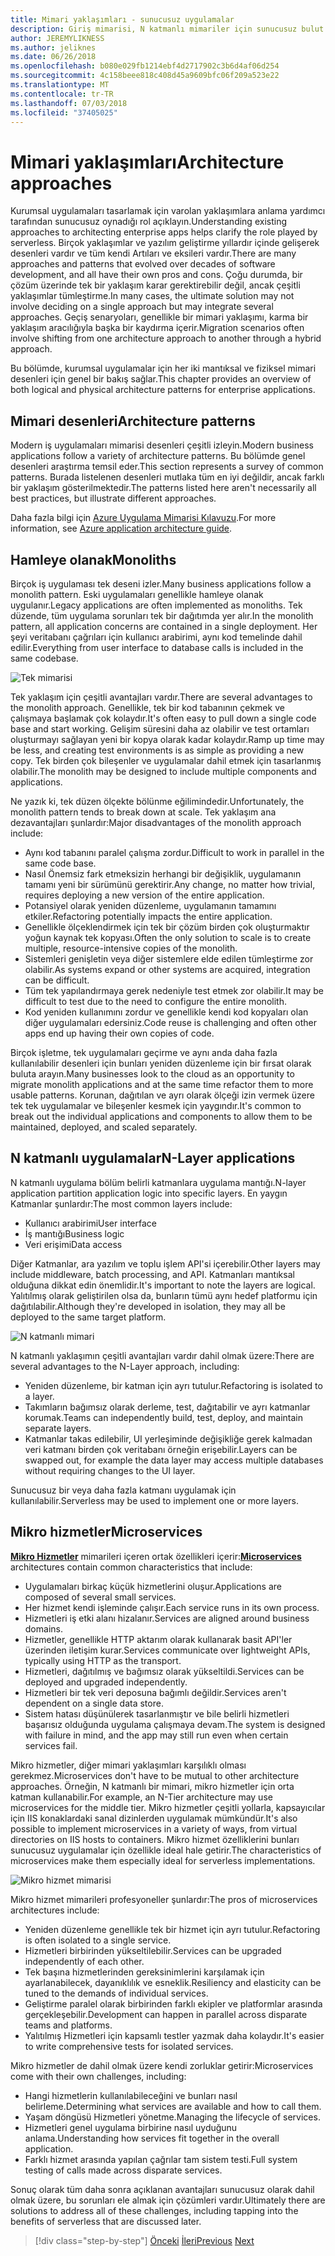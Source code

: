 ```yaml
---
title: Mimari yaklaşımları - sunucusuz uygulamalar
description: Giriş mimarisi, N katmanlı mimariler için sunucusuz bulut tabanlı kurumsal uygulamalar oluşturmaya yönelik yaklaşıyor.
author: JEREMYLIKNESS
ms.author: jeliknes
ms.date: 06/26/2018
ms.openlocfilehash: b080e029fb1214ebf4d2717902c3b6d4af06d254
ms.sourcegitcommit: 4c158beee818c408d45a9609bfc06f209a523e22
ms.translationtype: MT
ms.contentlocale: tr-TR
ms.lasthandoff: 07/03/2018
ms.locfileid: "37405025"
---
```

# <a name="architecture-approaches"></a><span data-ttu-id="e197c-103">Mimari yaklaşımları</span><span class="sxs-lookup"><span data-stu-id="e197c-103">Architecture approaches</span></span>

<span data-ttu-id="e197c-104">Kurumsal uygulamaları tasarlamak için varolan yaklaşımlara anlama yardımcı tarafından sunucusuz oynadığı rol açıklayın.</span><span class="sxs-lookup"><span data-stu-id="e197c-104">Understanding existing approaches to architecting enterprise apps helps clarify the role played by serverless.</span></span> <span data-ttu-id="e197c-105">Birçok yaklaşımlar ve yazılım geliştirme yıllardır içinde gelişerek desenleri vardır ve tüm kendi Artıları ve eksileri vardır.</span><span class="sxs-lookup"><span data-stu-id="e197c-105">There are many approaches and patterns that evolved over decades of software development, and all have their own pros and cons.</span></span> <span data-ttu-id="e197c-106">Çoğu durumda, bir çözüm üzerinde tek bir yaklaşım karar gerektirebilir değil, ancak çeşitli yaklaşımlar tümleştirme.</span><span class="sxs-lookup"><span data-stu-id="e197c-106">In many cases, the ultimate solution may not involve deciding on a single approach but may integrate several approaches.</span></span> <span data-ttu-id="e197c-107">Geçiş senaryoları, genellikle bir mimari yaklaşımı, karma bir yaklaşım aracılığıyla başka bir kaydırma içerir.</span><span class="sxs-lookup"><span data-stu-id="e197c-107">Migration scenarios often involve shifting from one architecture approach to another through a hybrid approach.</span></span>

<span data-ttu-id="e197c-108">Bu bölümde, kurumsal uygulamalar için her iki mantıksal ve fiziksel mimari desenleri için genel bir bakış sağlar.</span><span class="sxs-lookup"><span data-stu-id="e197c-108">This chapter provides an overview of both logical and physical architecture patterns for enterprise applications.</span></span>

## <a name="architecture-patterns"></a><span data-ttu-id="e197c-109">Mimari desenleri</span><span class="sxs-lookup"><span data-stu-id="e197c-109">Architecture patterns</span></span>

<span data-ttu-id="e197c-110">Modern iş uygulamaları mimarisi desenleri çeşitli izleyin.</span><span class="sxs-lookup"><span data-stu-id="e197c-110">Modern business applications follow a variety of architecture patterns.</span></span> <span data-ttu-id="e197c-111">Bu bölümde genel desenleri araştırma temsil eder.</span><span class="sxs-lookup"><span data-stu-id="e197c-111">This section represents a survey of common patterns.</span></span> <span data-ttu-id="e197c-112">Burada listelenen desenleri mutlaka tüm en iyi değildir, ancak farklı bir yaklaşım gösterilmektedir.</span><span class="sxs-lookup"><span data-stu-id="e197c-112">The patterns listed here aren't necessarily all best practices, but illustrate different approaches.</span></span>

<span data-ttu-id="e197c-113">Daha fazla bilgi için [Azure Uygulama Mimarisi Kılavuzu](https://docs.microsoft.com/azure/architecture/guide/).</span><span class="sxs-lookup"><span data-stu-id="e197c-113">For more information, see [Azure application architecture guide](https://docs.microsoft.com/azure/architecture/guide/).</span></span>

## <a name="monoliths"></a><span data-ttu-id="e197c-114">Hamleye olanak</span><span class="sxs-lookup"><span data-stu-id="e197c-114">Monoliths</span></span>

<span data-ttu-id="e197c-115">Birçok iş uygulaması tek deseni izler.</span><span class="sxs-lookup"><span data-stu-id="e197c-115">Many business applications follow a monolith pattern.</span></span> <span data-ttu-id="e197c-116">Eski uygulamaları genellikle hamleye olanak uygulanır.</span><span class="sxs-lookup"><span data-stu-id="e197c-116">Legacy applications are often implemented as monoliths.</span></span> <span data-ttu-id="e197c-117">Tek düzende, tüm uygulama sorunları tek bir dağıtımda yer alır.</span><span class="sxs-lookup"><span data-stu-id="e197c-117">In the monolith pattern, all application concerns are contained in a single deployment.</span></span> <span data-ttu-id="e197c-118">Her şeyi veritabanı çağrıları için kullanıcı arabirimi, aynı kod temelinde dahil edilir.</span><span class="sxs-lookup"><span data-stu-id="e197c-118">Everything from user interface to database calls is included in the same codebase.</span></span>

![Tek mimarisi](./media/monolith-architecture.png)

<span data-ttu-id="e197c-120">Tek yaklaşım için çeşitli avantajları vardır.</span><span class="sxs-lookup"><span data-stu-id="e197c-120">There are several advantages to the monolith approach.</span></span> <span data-ttu-id="e197c-121">Genellikle, tek bir kod tabanının çekmek ve çalışmaya başlamak çok kolaydır.</span><span class="sxs-lookup"><span data-stu-id="e197c-121">It's often easy to pull down a single code base and start working.</span></span> <span data-ttu-id="e197c-122">Gelişim süresini daha az olabilir ve test ortamları oluşturmayı sağlayan yeni bir kopya olarak kadar kolaydır.</span><span class="sxs-lookup"><span data-stu-id="e197c-122">Ramp up time may be less, and creating test environments is as simple as providing a new copy.</span></span> <span data-ttu-id="e197c-123">Tek birden çok bileşenler ve uygulamalar dahil etmek için tasarlanmış olabilir.</span><span class="sxs-lookup"><span data-stu-id="e197c-123">The monolith may be designed to include multiple components and applications.</span></span>

<span data-ttu-id="e197c-124">Ne yazık ki, tek düzen ölçekte bölünme eğilimindedir.</span><span class="sxs-lookup"><span data-stu-id="e197c-124">Unfortunately, the monolith pattern tends to break down at scale.</span></span> <span data-ttu-id="e197c-125">Tek yaklaşım ana dezavantajları şunlardır:</span><span class="sxs-lookup"><span data-stu-id="e197c-125">Major disadvantages of the monolith approach include:</span></span>

* <span data-ttu-id="e197c-126">Aynı kod tabanını paralel çalışma zordur.</span><span class="sxs-lookup"><span data-stu-id="e197c-126">Difficult to work in parallel in the same code base.</span></span>
* <span data-ttu-id="e197c-127">Nasıl Önemsiz fark etmeksizin herhangi bir değişiklik, uygulamanın tamamı yeni bir sürümünü gerektirir.</span><span class="sxs-lookup"><span data-stu-id="e197c-127">Any change, no matter how trivial, requires deploying a new version of the entire application.</span></span>
* <span data-ttu-id="e197c-128">Potansiyel olarak yeniden düzenleme, uygulamanın tamamını etkiler.</span><span class="sxs-lookup"><span data-stu-id="e197c-128">Refactoring potentially impacts the entire application.</span></span>
* <span data-ttu-id="e197c-129">Genellikle ölçeklendirmek için tek bir çözüm birden çok oluşturmaktır yoğun kaynak tek kopyası.</span><span class="sxs-lookup"><span data-stu-id="e197c-129">Often the only solution to scale is to create multiple, resource-intensive copies of the monolith.</span></span>
* <span data-ttu-id="e197c-130">Sistemleri genişletin veya diğer sistemlere elde edilen tümleştirme zor olabilir.</span><span class="sxs-lookup"><span data-stu-id="e197c-130">As systems expand or other systems are acquired, integration can be difficult.</span></span>
* <span data-ttu-id="e197c-131">Tüm tek yapılandırmaya gerek nedeniyle test etmek zor olabilir.</span><span class="sxs-lookup"><span data-stu-id="e197c-131">It may be difficult to test due to the need to configure the entire monolith.</span></span>
* <span data-ttu-id="e197c-132">Kod yeniden kullanımını zordur ve genellikle kendi kod kopyaları olan diğer uygulamaları edersiniz.</span><span class="sxs-lookup"><span data-stu-id="e197c-132">Code reuse is challenging and often other apps end up having their own copies of code.</span></span>

<span data-ttu-id="e197c-133">Birçok işletme, tek uygulamaları geçirme ve aynı anda daha fazla kullanılabilir desenleri için bunları yeniden düzenleme için bir fırsat olarak buluta arayın.</span><span class="sxs-lookup"><span data-stu-id="e197c-133">Many businesses look to the cloud as an opportunity to migrate monolith applications and at the same time refactor them to more usable patterns.</span></span> <span data-ttu-id="e197c-134">Korunan, dağıtılan ve ayrı olarak ölçeği izin vermek üzere tek tek uygulamalar ve bileşenler kesmek için yaygındır.</span><span class="sxs-lookup"><span data-stu-id="e197c-134">It's common to break out the individual applications and components to allow them to be maintained, deployed, and scaled separately.</span></span>

## <a name="n-layer-applications"></a><span data-ttu-id="e197c-135">N katmanlı uygulamalar</span><span class="sxs-lookup"><span data-stu-id="e197c-135">N-Layer applications</span></span>

<span data-ttu-id="e197c-136">N katmanlı uygulama bölüm belirli katmanlara uygulama mantığı.</span><span class="sxs-lookup"><span data-stu-id="e197c-136">N-layer application partition application logic into specific layers.</span></span> <span data-ttu-id="e197c-137">En yaygın Katmanlar şunlardır:</span><span class="sxs-lookup"><span data-stu-id="e197c-137">The most common layers include:</span></span>

* <span data-ttu-id="e197c-138">Kullanıcı arabirimi</span><span class="sxs-lookup"><span data-stu-id="e197c-138">User interface</span></span>
* <span data-ttu-id="e197c-139">İş mantığı</span><span class="sxs-lookup"><span data-stu-id="e197c-139">Business logic</span></span>
* <span data-ttu-id="e197c-140">Veri erişimi</span><span class="sxs-lookup"><span data-stu-id="e197c-140">Data access</span></span>

<span data-ttu-id="e197c-141">Diğer Katmanlar, ara yazılım ve toplu işlem API'si içerebilir.</span><span class="sxs-lookup"><span data-stu-id="e197c-141">Other layers may include middleware, batch processing, and API.</span></span> <span data-ttu-id="e197c-142">Katmanları mantıksal olduğuna dikkat edin önemlidir.</span><span class="sxs-lookup"><span data-stu-id="e197c-142">It's important to note the layers are logical.</span></span> <span data-ttu-id="e197c-143">Yalıtılmış olarak geliştirilen olsa da, bunların tümü aynı hedef platformu için dağıtılabilir.</span><span class="sxs-lookup"><span data-stu-id="e197c-143">Although they're developed in isolation, they may all be deployed to the same target platform.</span></span>

![N katmanlı mimari](./media/n-layer-architecture.png)

<span data-ttu-id="e197c-145">N katmanlı yaklaşımın çeşitli avantajları vardır dahil olmak üzere:</span><span class="sxs-lookup"><span data-stu-id="e197c-145">There are several advantages to the N-Layer approach, including:</span></span>

* <span data-ttu-id="e197c-146">Yeniden düzenleme, bir katman için ayrı tutulur.</span><span class="sxs-lookup"><span data-stu-id="e197c-146">Refactoring is isolated to a layer.</span></span>
* <span data-ttu-id="e197c-147">Takımların bağımsız olarak derleme, test, dağıtabilir ve ayrı katmanlar korumak.</span><span class="sxs-lookup"><span data-stu-id="e197c-147">Teams can independently build, test, deploy, and maintain separate layers.</span></span>
* <span data-ttu-id="e197c-148">Katmanlar takas edilebilir, UI yerleşiminde değişikliğe gerek kalmadan veri katmanı birden çok veritabanı örneğin erişebilir.</span><span class="sxs-lookup"><span data-stu-id="e197c-148">Layers can be swapped out, for example the data layer may access multiple databases without requiring changes to the UI layer.</span></span>

<span data-ttu-id="e197c-149">Sunucusuz bir veya daha fazla katmanı uygulamak için kullanılabilir.</span><span class="sxs-lookup"><span data-stu-id="e197c-149">Serverless may be used to implement one or more layers.</span></span>

## <a name="microservices"></a><span data-ttu-id="e197c-150">Mikro hizmetler</span><span class="sxs-lookup"><span data-stu-id="e197c-150">Microservices</span></span>

<span data-ttu-id="e197c-151">**[Mikro Hizmetler](https://docs.microsoft.com/azure/architecture/guide/architecture-styles/microservices)**  mimarileri içeren ortak özellikleri içerir:</span><span class="sxs-lookup"><span data-stu-id="e197c-151">**[Microservices](https://docs.microsoft.com/azure/architecture/guide/architecture-styles/microservices)** architectures contain common characteristics that include:</span></span>

* <span data-ttu-id="e197c-152">Uygulamaları birkaç küçük hizmetlerini oluşur.</span><span class="sxs-lookup"><span data-stu-id="e197c-152">Applications are composed of several small services.</span></span>
* <span data-ttu-id="e197c-153">Her hizmet kendi işleminde çalışır.</span><span class="sxs-lookup"><span data-stu-id="e197c-153">Each service runs in its own process.</span></span>
* <span data-ttu-id="e197c-154">Hizmetleri iş etki alanı hizalanır.</span><span class="sxs-lookup"><span data-stu-id="e197c-154">Services are aligned around business domains.</span></span>
* <span data-ttu-id="e197c-155">Hizmetler, genellikle HTTP aktarım olarak kullanarak basit API'ler üzerinden iletişim kurar.</span><span class="sxs-lookup"><span data-stu-id="e197c-155">Services communicate over lightweight APIs, typically using HTTP as the transport.</span></span>
* <span data-ttu-id="e197c-156">Hizmetleri, dağıtılmış ve bağımsız olarak yükseltildi.</span><span class="sxs-lookup"><span data-stu-id="e197c-156">Services can be deployed and upgraded independently.</span></span>
* <span data-ttu-id="e197c-157">Hizmetleri bir tek veri deposuna bağımlı değildir.</span><span class="sxs-lookup"><span data-stu-id="e197c-157">Services aren't dependent on a single data store.</span></span>
* <span data-ttu-id="e197c-158">Sistem hatası düşünülerek tasarlanmıştır ve bile belirli hizmetleri başarısız olduğunda uygulama çalışmaya devam.</span><span class="sxs-lookup"><span data-stu-id="e197c-158">The system is designed with failure in mind, and the app may still run even when certain services fail.</span></span>

<span data-ttu-id="e197c-159">Mikro hizmetler, diğer mimari yaklaşımları karşılıklı olması gerekmez.</span><span class="sxs-lookup"><span data-stu-id="e197c-159">Microservices don't have to be mutual to other architecture approaches.</span></span> <span data-ttu-id="e197c-160">Örneğin, N katmanlı bir mimari, mikro hizmetler için orta katman kullanabilir.</span><span class="sxs-lookup"><span data-stu-id="e197c-160">For example, an N-Tier architecture may use microservices for the middle tier.</span></span> <span data-ttu-id="e197c-161">Mikro hizmetler çeşitli yollarla, kapsayıcılar için IIS konaklardaki sanal dizinlerden uygulamak mümkündür.</span><span class="sxs-lookup"><span data-stu-id="e197c-161">It's also possible to implement microservices in a variety of ways, from virtual directories on IIS hosts to containers.</span></span> <span data-ttu-id="e197c-162">Mikro hizmet özelliklerini bunları sunucusuz uygulamalar için özellikle ideal hale getirir.</span><span class="sxs-lookup"><span data-stu-id="e197c-162">The characteristics of microservices make them especially ideal for serverless implementations.</span></span>

![Mikro hizmet mimarisi](./media/microservices-architecture.png)

<span data-ttu-id="e197c-164">Mikro hizmet mimarileri profesyoneller şunlardır:</span><span class="sxs-lookup"><span data-stu-id="e197c-164">The pros of microservices architectures include:</span></span>

* <span data-ttu-id="e197c-165">Yeniden düzenleme genellikle tek bir hizmet için ayrı tutulur.</span><span class="sxs-lookup"><span data-stu-id="e197c-165">Refactoring is often isolated to a single service.</span></span>
* <span data-ttu-id="e197c-166">Hizmetleri birbirinden yükseltilebilir.</span><span class="sxs-lookup"><span data-stu-id="e197c-166">Services can be upgraded independently of each other.</span></span>
* <span data-ttu-id="e197c-167">Tek başına hizmetlerinden gereksinimlerini karşılamak için ayarlanabilecek, dayanıklılık ve esneklik.</span><span class="sxs-lookup"><span data-stu-id="e197c-167">Resiliency and elasticity can be tuned to the demands of individual services.</span></span>
* <span data-ttu-id="e197c-168">Geliştirme paralel olarak birbirinden farklı ekipler ve platformlar arasında gerçekleşebilir.</span><span class="sxs-lookup"><span data-stu-id="e197c-168">Development can happen in parallel across disparate teams and platforms.</span></span>
* <span data-ttu-id="e197c-169">Yalıtılmış Hizmetleri için kapsamlı testler yazmak daha kolaydır.</span><span class="sxs-lookup"><span data-stu-id="e197c-169">It's easier to write comprehensive tests for isolated services.</span></span>

<span data-ttu-id="e197c-170">Mikro hizmetler de dahil olmak üzere kendi zorluklar getirir:</span><span class="sxs-lookup"><span data-stu-id="e197c-170">Microservices come with their own challenges, including:</span></span>

* <span data-ttu-id="e197c-171">Hangi hizmetlerin kullanılabileceğini ve bunları nasıl belirleme.</span><span class="sxs-lookup"><span data-stu-id="e197c-171">Determining what services are available and how to call them.</span></span>
* <span data-ttu-id="e197c-172">Yaşam döngüsü Hizmetleri yönetme.</span><span class="sxs-lookup"><span data-stu-id="e197c-172">Managing the lifecycle of services.</span></span>
* <span data-ttu-id="e197c-173">Hizmetleri genel uygulama birbirine nasıl uyduğunu anlama.</span><span class="sxs-lookup"><span data-stu-id="e197c-173">Understanding how services fit together in the overall application.</span></span>
* <span data-ttu-id="e197c-174">Farklı hizmet arasında yapılan çağrılar tam sistem testi.</span><span class="sxs-lookup"><span data-stu-id="e197c-174">Full system testing of calls made across disparate services.</span></span>

<span data-ttu-id="e197c-175">Sonuç olarak tüm daha sonra açıklanan avantajları sunucusuz olarak dahil olmak üzere, bu sorunları ele almak için çözümleri vardır.</span><span class="sxs-lookup"><span data-stu-id="e197c-175">Ultimately there are solutions to address all of these challenges, including tapping into the benefits of serverless that are discussed later.</span></span>

>[!div class="step-by-step"]
<span data-ttu-id="e197c-176">[Önceki](index.md)
[İleri](architecture-deployment-approaches.md)</span><span class="sxs-lookup"><span data-stu-id="e197c-176">[Previous](index.md)
[Next](architecture-deployment-approaches.md)</span></span>
